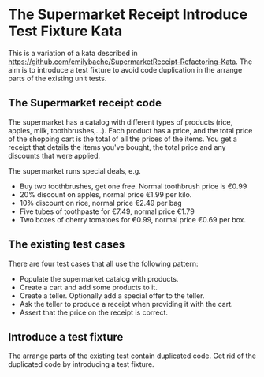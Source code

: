 # The Supermarket Receipt Introduce Test Fixture Kata

This is a variation of a kata described in https://github.com/emilybache/SupermarketReceipt-Refactoring-Kata. The aim is to introduce a test fixture to avoid code duplication in the arrange parts of the existing unit tests.

## The Supermarket receipt code

The supermarket has a catalog with different types of products (rice, apples, milk, toothbrushes,...). Each product has a price, and the total price of the shopping cart is the total of all the prices of the items. You get a receipt that details the items you've bought, the total price and any discounts that were applied.

The supermarket runs special deals, e.g.
 - Buy two toothbrushes, get one free. Normal toothbrush price is €0.99
 - 20% discount on apples, normal price €1.99 per kilo.
 - 10% discount on rice, normal price €2.49 per bag
 - Five tubes of toothpaste for €7.49, normal price €1.79
 - Two boxes of cherry tomatoes for €0.99, normal price €0.69 per box.

## The existing test cases

There are four test cases that all use the following pattern:
* Populate the supermarket catalog with products.
* Create a cart and add some products to it.
* Create a teller. Optionally add a special offer to the teller.
* Ask the teller to produce a receipt when providing it with the cart.
* Assert that the price on the receipt is correct.

## Introduce a test fixture

The arrange parts of the existing test contain duplicated code. Get rid of the duplicated code by introducing a test fixture.




